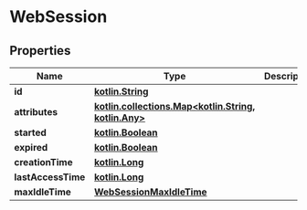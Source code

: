 # WebSession

## Properties
Name | Type | Description | Notes
------------ | ------------- | ------------- | -------------
**id** | [**kotlin.String**](.md) |  |  [optional]
**attributes** | [**kotlin.collections.Map&lt;kotlin.String, kotlin.Any&gt;**](.md) |  |  [optional]
**started** | [**kotlin.Boolean**](.md) |  |  [optional]
**expired** | [**kotlin.Boolean**](.md) |  |  [optional]
**creationTime** | [**kotlin.Long**](.md) |  |  [optional]
**lastAccessTime** | [**kotlin.Long**](.md) |  |  [optional]
**maxIdleTime** | [**WebSessionMaxIdleTime**](WebSessionMaxIdleTime.md) |  |  [optional]
